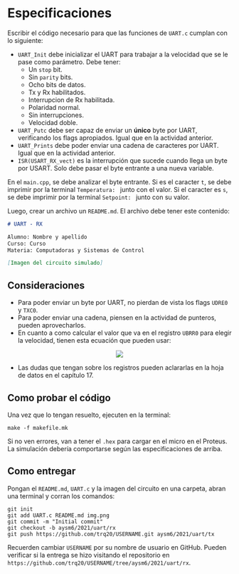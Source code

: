 # Especificaciones

Escribir el código necesario para que las funciones de `UART.c` cumplan con lo siguiente:
- `UART_Init` debe inicializar el UART para trabajar a la velocidad que se le pase como parámetro. Debe tener:
  - Un `stop` bit.
  - Sin `parity` bits.
  - Ocho bits de datos.
  - Tx y Rx habilitados.
  - Interrupcion de Rx habilitada.
  - Polaridad normal.
  - Sin interrupciones.
  - Velocidad doble.
- `UART_Putc` debe ser capaz de enviar un **único** byte por UART, verificando los flags apropiados. Igual que en la actividad anterior. 
- `UART_Prints` debe poder enviar una cadena de caracteres por UART. Igual que en la actividad anterior.
- `ISR(USART_RX_vect)` es la interrupción que sucede cuando llega un byte por USART. Solo debe pasar el byte entrante a una nueva variable.

En el `main.cpp`, se debe analizar el byte entrante. Si es el caracter `t`, se debe imprimir por la terminal `Temperatura: ` junto con el valor. Si el caracter es `s`, se debe imprimir por la terminal `Setpoint: ` junto con su valor.

Luego, crear un archivo un `README.md`. El archivo debe tener este contenido:

```markdown
# UART - RX

Alumno: Nombre y apellido
Curso: Curso
Materia: Computadoras y Sistemas de Control

[Imagen del circuito simulado]
```

## Consideraciones

- Para poder enviar un byte por UART, no pierdan de vista los flags `UDRE0` y `TXC0`.
- Para poder enviar una cadena, piensen en la actividad de punteros, pueden aprovecharlos.
- En cuanto a como calcular el valor que va en el registro `UBRR0` para elegir la velocidad, tienen esta ecuación que pueden usar:

<div align="center">
  <img src="https://render.githubusercontent.com/render/math?math=BAUD=\frac{f_{osc}}{8(UBRR0+1)}">
</div>

- Las dudas que tengan sobre los registros pueden aclararlas en la hoja de datos en el capítulo 17. 

## Como probar el código

Una vez que lo tengan resuelto, ejecuten en la terminal:

```
make -f makefile.mk
```

Si no ven errores, van a tener el `.hex` para cargar en el micro en el Proteus. La simulación debería comportarse según las especificaciones de arriba.

## Como entregar

Pongan el `README.md`,  `UART.c` y la imagen del circuito en una carpeta, abran una terminal y corran los comandos:

```
git init
git add UART.c README.md img.png
git commit -m "Initial commit"
git checkout -b aysm6/2021/uart/rx
git push https://github.com/trq20/USERNAME.git aysm6/2021/uart/tx
```

Recuerden cambiar `USERNAME` por su nombre de usuario en GitHub. Pueden verificar si la entrega se hizo visitando el repositorio en `https://github.com/trq20/USERNAME/tree/aysm6/2021/uart/rx`.

